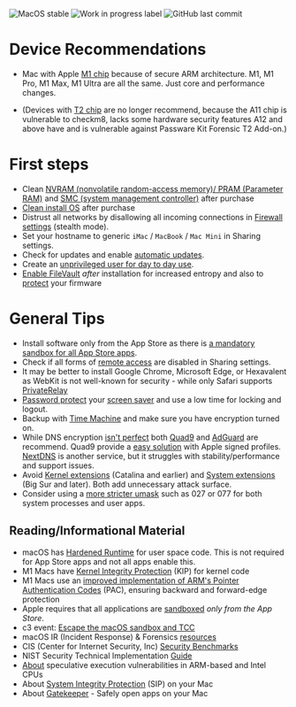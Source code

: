 ![MacOS stable](https://badgen.net/badge/icon/MacOS%20Monterey%2012.3?icon=apple&label) ![Work in progress label](https://img.shields.io/badge/-Work%20in%20Progress-yellowgreen) ![GitHub last commit](https://img.shields.io/github/last-commit/beerisgood/macOS_Hardening?label=last%20update%3A)

# Device Recommendations
- Mac with Apple [M1 chip](https://en.wikipedia.org/wiki/Apple_M1) because of secure ARM architecture. M1, M1 Pro, M1 Max, M1 Ultra are all the same. Just core and performance changes.
 
- (Devices with [T2 chip](https://support.apple.com/guide/security/secf020d1074/1/web/1) are no longer recommend, because the A11 chip is vulnerable to checkm8, lacks some hardware security features A12 and above have and is vulnerable against Passware Kit Forensic T2 Add-on.)


# First steps

- Clean [NVRAM (nonvolatile random-access memory)/ PRAM (Parameter RAM)](https://support.apple.com/en-us/HT204063) and [SMC (system management controller)](https://support.apple.com/en-us/HT201295) after purchase
- [Clean install OS](https://support.apple.com/en-us/HT204904) after purchase
- Distrust all networks by disallowing all incoming connections in [Firewall settings](https://support.apple.com/en-us/HT201642) (stealth mode).
- Set your hostname to generic `iMac` / `MacBook` / `Mac Mini` in Sharing settings.
- Check for updates and enable [automatic updates]((https://support.apple.com/guide/mac-help/get-macos-updates-mchlpx1065/mac)).
- Create an [unprivileged user for day to day use](https://help.apple.com/machelp/mac/10.12/index.html#/mh11389).
- [Enable FileVault](https://support.apple.com/en-us/HT204837) _after_ installation for increased entropy and also to [protect](https://support.apple.com/en-us/HT204455) your firmware

# General Tips
- Install software only from the App Store as there is [a mandatory sandbox for all App Store apps](https://developer.apple.com/documentation/security/app_sandbox).
- Check if all forms of [remote access](https://support.apple.com/guide/remote-desktop/enable-remote-management-apd8b1c65bd/mac) are disabled in Sharing settings.
- It may be better to install Google Chrome, Microsoft Edge, or Hexavalent as WebKit is not well-known for security - while only Safari supports [PrivateRelay](https://support.apple.com/en-us/HT212614)
- [Password protect](https://support.apple.com/guide/mac-help/require-a-password-after-waking-your-mac-mchlp2270/11.0/mac/11.0) your [screen saver](https://support.apple.com/guide/mac-help/use-a-screen-saver-mchl4b68853d/mac) and use a low time for locking and logout.
- Backup with [Time Machine](https://support.apple.com/en-us/HT201250) and make sure you have encryption turned on.
- While DNS encryption [isn't perfect](https://madaidans-insecurities.github.io/encrypted-dns.html) both [Quad9](https://www.quad9.net) and [AdGuard](https://adguard-dns.io) are recommend. Quad9 provide a [easy solution](https://www.quad9.net/news/blog/ios-mobile-provisioning-profiles) with Apple signed profiles. [NextDNS](https://nextdns.io/?from=qvnr8eu8) is another service, but it struggles with stability/performance and support issues.
- Avoid [Kernel extensions](https://support.apple.com/guide/deployment-reference-macos/kernel-extensions-in-macos-apd37565d329/web) (Catalina and earlier) and [System extensions](https://support.apple.com/en-us/HT210999) (Big Sur and later). Both add unnecessary attack surface.
- Consider using a [more stricter umask](https://support.apple.com/en-us/HT201684) such as 027 or 077 for both system processes and user apps.

## Reading/Informational Material
- macOS has [Hardened Runtime](https://developer.apple.com/documentation/security/hardened_runtime) for user space code. This is not required for App Store apps and not all apps enable this.
- M1 Macs have [Kernel Integrity Protection](https://manuals.info.apple.com/MANUALS/1000/MA1902/en_US/apple-platform-security-guide.pdf#page=50) (KIP) for kernel code
- M1 Macs use an [improved implementation of ARM's Pointer Authentication Codes](https://developer.apple.com/documentation/security/preparing_your_app_to_work_with_pointer_authentication) (PAC), ensuring backward and forward-edge protection
- Apple requires that all applications are [sandboxed](https://developer.apple.com/documentation/security/app_sandbox) _only from the App Store_.
- c3 event: [Escape the macOS sandbox and TCC](https://media.ccc.de/v/rc3-10175-escape_the_macos_sandbox_and_tcc)
- macOS IR (Incident Response) & Forensics [resources](https://gist.github.com/0xmachos/6e8b813cffc2035914606bd4cda491d2)
- CIS (Center for Internet Security, Inc) [Security Benchmarks](https://www.cisecurity.org/benchmark/apple_os/)
- NIST Security Technical Implementation [Guide](https://ncp.nist.gov/checklist/976)
- [About](https://support.apple.com/en-us/HT208394) speculative execution vulnerabilities in ARM-based and Intel CPUs
- About [System Integrity Protection](https://support.apple.com/en-us/HT204899) (SIP) on your Mac
- About [Gatekeeper](https://support.apple.com/en-us/HT202491) - Safely open apps on your Mac
